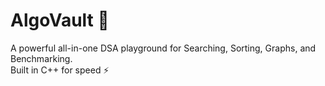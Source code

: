 # AlgoVault 🚀  
A powerful all-in-one DSA playground for Searching, Sorting, Graphs, and Benchmarking.  
Built in C++ for speed ⚡
